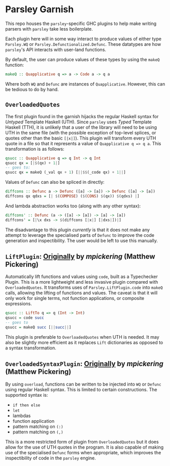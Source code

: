 # Parsley Garnish
This repo houses the `parsley`-specific GHC plugins to help make writing 
parsers with `parsley` take less boilerplate.

Each plugin here will in some way interact to produce values of either 
type `Parsley.WQ` or `Parsley.Defunctionalized.Defunc`. These datatypes 
are how `parsley`'s API interacts with user-land functions.

By default, the user can produce values of these types by using the 
`makeQ` function:

```hs
makeQ :: Quapplicative q => a -> Code a -> q a
```

Where both `WQ` and `Defunc` are instances of `Quapplicative`. However, 
this can be tedious to do by hand.

## `OverloadedQuotes`
The first plugin found in the garnish hijacks the regular Haskell syntax 
for _Untyped_ Template Haskell (UTH). Since `parsley` uses _Typed_ 
Template Haskell (TTH), it is unlikely that a user of the library will 
need to be using UTH in the same file (with the possible exception of 
top-level splices, or quotes other than the basic `[|x|]`). This plugin 
will transform every UTH quote in a file so that it represents a value of 
`Quapplicative q => q a`. This transformation is as follows:

```hs
qsucc :: Quapplicative q => q Int -> q Int
qsucc qx = [|$(qx) + 1|]
-- goes to:
qsucc qx = makeQ (_val qx + 1) [||$$(_code qx) + 1||]
```

Values of `Defunc` can also be spliced in directly:

```hs
diffcons :: Defunc a -> Defunc ([a] -> [a]) -> Defunc ([a] -> [a])
diffcons qx qdxs = [| $(COMPOSE) ($(CONS) $(qx)) $(qdxs) |]
```

And lambda abstraction works too (along with any other syntax):

```hs
diffcons' :: Defunc (a -> ([a] -> [a]) -> [a] -> [a])
diffcons' = [|\x dxs -> $(diffcons [|x|] [|dxs|])|]
```

The disadvantage to this plugin _currently_ is that it does not make any 
attempt to  leverage the specialised parts of `Defunc` to improve the code 
generation and inspectibility. The user would be left to use this manually.

## `LiftPlugin`: [Originally](https://github.com/mpickering/lift-plugin) by *mpickering* (Matthew Pickering)
Automatically lift functions and values using `code`, built as a 
Typechecker Plugin. This is a more lightweight and less invasive plugin
compared with `OverloadedQuotes`. It transforms uses of 
`Parsley.LiftPlugin.code` into `makeQ` calls, allowing the lifting of 
functions and values. The caveat is that it will only work for single 
terms, not function applications, or composite expressions.

```hs
qsucc :: LiftTo q => q (Int -> Int)
qsucc = code succ
-- goes to
qsucc = makeQ succ [||succ||]
```

This plugin is preferable to `OverloadedQuotes` when UTH is needed. It may
also be slightly more efficient as it replaces `Lift` dictionaries as 
opposed to a syntax transformation.

## `OverloadedSyntaxPlugin`: [Originally](https://github.com/mpickering/lift-plugin) by *mpickering* (Matthew Pickering)
By using `overload`, functions can be written to be injected into `WQ` or 
`Defunc` using regular Haskell syntax. This is limited to certain 
constructions. The supported syntax is:

* `if then else`
* `let`
* lambdas
* function application
* pattern matching on `(:)`
* pattern matching on `(,)`

This is a more restricted form of plugin from `OverloadedQuotes` but it
does allow for the use of UTH quotes in the program. It is also capable
of making use of the specialised `Defunc` forms when appropriate, which
improves the inspectibility of code in the `parsley` engine.
